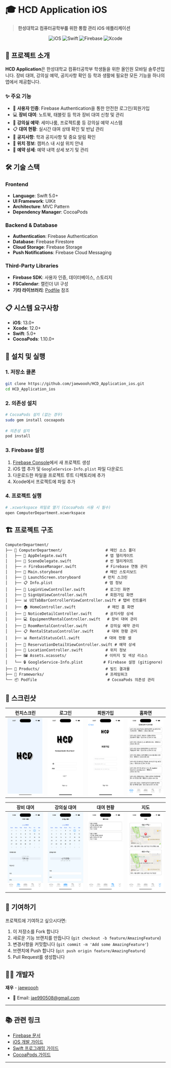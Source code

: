 # 🎓 HCD Application iOS

> **한성대학교 컴퓨터공학부를 위한 통합 관리 iOS 애플리케이션**

<div align="center">

![iOS](https://img.shields.io/badge/iOS-000000?style=for-the-badge&logo=ios&logoColor=white)
![Swift](https://img.shields.io/badge/swift-F54A2A?style=for-the-badge&logo=swift&logoColor=white)
![Firebase](https://img.shields.io/badge/Firebase-039BE5?style=for-the-badge&logo=Firebase&logoColor=white)
![Xcode](https://img.shields.io/badge/Xcode-007ACC?style=for-the-badge&logo=Xcode&logoColor=white)

</div>

## 📱 프로젝트 소개

**HCD Application**은 한성대학교 컴퓨터공학부 학생들을 위한 올인원 모바일 솔루션입니다. 장비 대여, 강의실 예약, 공지사항 확인 등 학과 생활에 필요한 모든 기능을 하나의 앱에서 제공합니다.

### ✨ 주요 기능

- 🔐 **사용자 인증**: Firebase Authentication을 통한 안전한 로그인/회원가입
- 💻 **장비 대여**: 노트북, 태블릿 등 학과 장비 대여 신청 및 관리
- 🏫 **강의실 예약**: 세미나룸, 프로젝트룸 등 강의실 예약 시스템
- 📋 **대여 현황**: 실시간 대여 상태 확인 및 반납 관리
- 📢 **공지사항**: 학과 공지사항 및 중요 알림 확인
- 📍 **위치 정보**: 캠퍼스 내 시설 위치 안내
- 📅 **예약 상세**: 예약 내역 상세 보기 및 관리

## 🛠️ 기술 스택

### Frontend
- **Language**: Swift 5.0+
- **UI Framework**: UIKit
- **Architecture**: MVC Pattern
- **Dependency Manager**: CocoaPods

### Backend & Database
- **Authentication**: Firebase Authentication
- **Database**: Firebase Firestore
- **Cloud Storage**: Firebase Storage
- **Push Notifications**: Firebase Cloud Messaging

### Third-Party Libraries
- **Firebase SDK**: 사용자 인증, 데이터베이스, 스토리지
- **FSCalendar**: 캘린더 UI 구성
- **기타 라이브러리**: [Podfile](./Podfile) 참조

## 📋 시스템 요구사항

- **iOS**: 13.0+
- **Xcode**: 12.0+
- **Swift**: 5.0+
- **CocoaPods**: 1.10.0+

## 🚀 설치 및 실행

### 1. 저장소 클론
```bash
git clone https://github.com/jaewoooh/HCD_Application_ios.git
cd HCD_Application_ios
```

### 2. 의존성 설치
```bash
# CocoaPods 설치 (없는 경우)
sudo gem install cocoapods

# 의존성 설치
pod install
```

### 3. Firebase 설정
1. [Firebase Console](https://console.firebase.google.com/)에서 새 프로젝트 생성
2. iOS 앱 추가 및 `GoogleService-Info.plist` 파일 다운로드
3. 다운로드한 파일을 프로젝트 루트 디렉토리에 추가
4. Xcode에서 프로젝트에 파일 추가

### 4. 프로젝트 실행
```bash
# .xcworkspace 파일로 열기 (CocoaPods 사용 시 필수)
open ComputerDepartment.xcworkspace
```

## 🏗️ 프로젝트 구조

```
ComputerDepartment/
├── 📁 ComputerDepartment/                   # 메인 소스 폴더
│   ├── 📱 AppDelegate.swift                 # 앱 델리게이트
│   ├── 🔧 SceneDelegate.swift               # 씬 델리게이트
│   ├── 🔥 FirebaseManager.swift             # Firebase 연동 관리
│   ├── 🎨 Main.storyboard                   # 메인 스토리보드
│   ├── 🚀 LaunchScreen.storyboard          # 런치 스크린
│   ├── 📋 Info.plist                       # 앱 정보
│   ├── 🔐 LoginViewController.swift         # 로그인 화면
│   ├── 📝 SignUpViewController.swift        # 회원가입 화면
│   ├── 📊 UITabBarControllerViewController.swift # 탭바 컨트롤러
│   ├── 🏠 HomeController.swift              # 메인 홈 화면
│   ├── 📢 NoticeDetailController.swift      # 공지사항 상세
│   ├── 💻 EquipmentRentalController.swift   # 장비 대여 관리
│   ├── 🏫 RoomRentalController.swift        # 강의실 예약 관리
│   ├── 📋 RentalStatusController.swift      # 대여 현황 관리
│   ├── 📊 RentalStatusCell.swift           # 대여 현황 셀
│   ├── 📅 ReservationDetailViewController.swift # 예약 상세
│   ├── 📍 LocationController.swift          # 위치 정보
│   ├── 🖼️ Assets.xcassets/                 # 이미지 및 색상 리소스
│   └── 🔒 GoogleService-Info.plist         # Firebase 설정 (gitignore)
├── 📁 Products/                             # 빌드 결과물
├── 📁 Frameworks/                           # 프레임워크
└── 📦 Podfile                               # CocoaPods 의존성 관리
```

## 📸 스크린샷

<div align="center">

| 런치스크린 | 로그인 | 회원가입 | 홈화면 |
|----------|--------|---------|--------|
| <img src="./screenshots/launchscreen.png" width="150"/> | <img src="./screenshots/login.png" width="150"/> | <img src="./screenshots/signup.png" width="150"/> | <img src="./screenshots/notification.png" width="150"/> |

| 장비 대여 | 강의실 대여 | 대여 현황 | 지도 |
|----------|-----------|---------|------|
| <img src="./screenshots/reservation1.png" width="150"/> | <img src="./screenshots/reservation2.png" width="150"/> | <img src="./screenshots/reservation3.png" width="150"/> | <img src="./screenshots/map.png" width="150"/> |

</div>

## 🤝 기여하기

프로젝트에 기여하고 싶으시다면:

1. 이 저장소를 Fork 합니다
2. 새로운 기능 브랜치를 만듭니다 (`git checkout -b feature/AmazingFeature`)
3. 변경사항을 커밋합니다 (`git commit -m 'Add some AmazingFeature'`)
4. 브랜치에 Push 합니다 (`git push origin feature/AmazingFeature`)
5. Pull Request를 생성합니다


## 👨‍💻 개발자

**재우** - [jaewoooh](https://github.com/jaewoooh)

- 📧 Email: jae990508@gmail.com

---

## 📚 관련 링크

- [Firebase 문서](https://firebase.google.com/docs)
- [iOS 개발 가이드](https://developer.apple.com/ios/)
- [Swift 프로그래밍 가이드](https://docs.swift.org/swift-book/)
- [CocoaPods 가이드](https://guides.cocoapods.org/)

---
